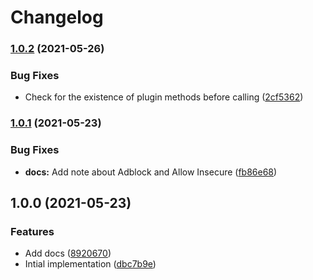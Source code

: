 # Changelog

### [1.0.2](https://www.github.com/projectsophon/df-plugin-dev-server/compare/v1.0.1...v1.0.2) (2021-05-26)


### Bug Fixes

* Check for the existence of plugin methods before calling ([2cf5362](https://www.github.com/projectsophon/df-plugin-dev-server/commit/2cf536276c433c964c21cf0e2520362535c9267b))

### [1.0.1](https://www.github.com/projectsophon/df-plugin-dev-server/compare/v1.0.0...v1.0.1) (2021-05-23)


### Bug Fixes

* **docs:** Add note about Adblock and Allow Insecure ([fb86e68](https://www.github.com/projectsophon/df-plugin-dev-server/commit/fb86e685b5a7c7cd766ba9dee14aa70225987dd6))

## 1.0.0 (2021-05-23)


### Features

* Add docs ([8920670](https://www.github.com/projectsophon/df-plugin-dev-server/commit/8920670853192e6fdd014d666ae4624173c9507f))
* Intial implementation ([dbc7b9e](https://www.github.com/projectsophon/df-plugin-dev-server/commit/dbc7b9e996a0f6a38a8244e2567e1cdce3785abe))
